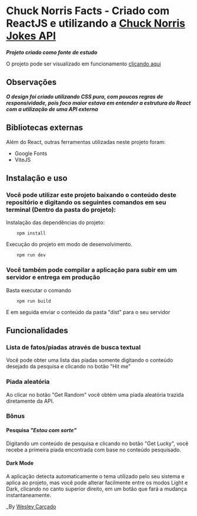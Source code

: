 # Chuck Norris Facts - Criado com ReactJS e utilizando a [Chuck Norris Jokes API](https://api.chucknorris.io/)

**_Projeto criado como fonte de estudo_**

O projeto pode ser visualizado em funcionamento [clicando aqui](https://chuckreact.netlify.app)

## Observações
**_O design foi criado utilizando CSS puro, com poucas regras de responsividade, pois foco maior estava em entender a estrutura do React com a utilização de uma API externa_**

## Bibliotecas externas

Além do React, outras ferramentas utilizadas neste projeto foram: 

- Google Fonts
- ViteJS

## Instalação e uso

### Você pode utilizar este projeto baixando o conteúdo deste repositório e digitando os seguintes comandos em seu terminal (Dentro da pasta do projeto):

Instalação das dependências do projeto:
```
    npm install
```

Execução do projeto em modo de desenvolvimento.
```
    npm run dev
```

### Você também pode compilar a aplicação para subir em um servidor e entrega em produção

Basta executar o comando 
```
    npm run build
```
E em seguida enviar o conteúdo da pasta "dist" para o seu servidor


## Funcionalidades
### Lista de fatos/piadas através de busca textual
Você pode obter uma lista das piadas somente digitando o conteúdo desejado da pesquisa e clicando no botão "Hit me"

### Piada aleatória
Ao clicar no botão "Get Random" você obtém uma piada aleatória trazida diretamente da API.


### Bônus
#### Pesquisa _"Estou com sorte"_
Digitando um conteúdo de pesquisa e clicando no botão "Get Lucky", você recebe a primeira piada encontrada com base no conteúdo pesquisado.

#### Dark Mode
A aplicação detecta automaticamente o tema utilizado pelo seu sistema e aplica ao projeto, mas você pode alterar facilmente entre os modos Light e Dark, clicando no canto superior direito, em um botão que fará a mudança instantaneamente.


_By [Wesley Carçado](https://wesleypsc.com.br)